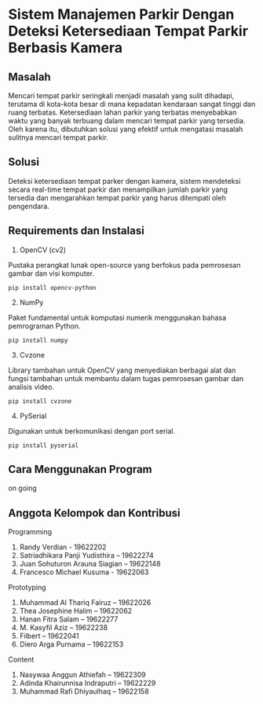 # Sistem Manajemen Parkir Dengan Deteksi Ketersediaan Tempat Parkir Berbasis Kamera

## Masalah
Mencari tempat parkir seringkali menjadi masalah yang sulit dihadapi, terutama di kota-kota besar di mana kepadatan kendaraan sangat tinggi dan ruang terbatas. Ketersediaan lahan parkir yang terbatas menyebabkan waktu yang banyak terbuang dalam mencari tempat parkir yang tersedia. Oleh karena itu, dibutuhkan solusi yang efektif untuk mengatasi masalah sulitnya mencari tempat parkir.

## Solusi
Deteksi ketersediaan tempat parker dengan kamera, sistem mendeteksi secara real-time tempat parkir dan menampilkan jumlah parkir yang tersedia dan mengarahkan tempat parkir yang harus ditempati oleh pengendara.

## Requirements dan Instalasi
1.	OpenCV (cv2)

Pustaka perangkat lunak open-source yang berfokus pada pemrosesan gambar dan visi komputer.

```
pip install opencv-python
```

2.	NumPy

Paket fundamental untuk komputasi numerik menggunakan bahasa pemrograman Python.

```
pip install numpy
```

3.	Cvzone

Library tambahan untuk OpenCV yang menyediakan berbagai alat dan fungsi tambahan untuk membantu dalam tugas pemrosesan gambar dan analisis video.

```
pip install cvzone
```

4.	PySerial

Digunakan untuk berkomunikasi dengan port serial.

```
pip install pyserial
```

## Cara Menggunakan Program
on going

## Anggota Kelompok dan Kontribusi

Programming

1.	Randy Verdian - 19622202
2.	Satriadhikara Panji Yudisthira – 19622274
3.	Juan Sohuturon Arauna Siagian – 19622148
4.	Francesco Michael Kusuma - 19622063

Prototyping

1.	Muhammad Al Thariq Fairuz – 19622026
2.	Thea Josephine Halim – 19622062
3.	Hanan Fitra Salam – 19622277
4.	M. Kasyfil Aziz – 19622238
5.	Filbert – 19622041
6.	Diero Arga Purnama – 19622153

Content

1.	Nasywaa Anggun Athiefah – 19622309
2.	Adinda Khairunnisa Indraputri – 19622229
3.	Muhammad Rafi Dhiyaulhaq – 19622158 
